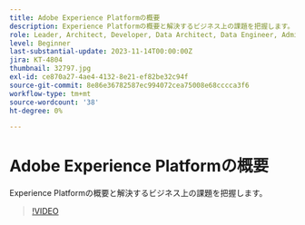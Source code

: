 ```yaml
---
title: Adobe Experience Platformの概要
description: Experience Platformの概要と解決するビジネス上の課題を把握します。
role: Leader, Architect, Developer, Data Architect, Data Engineer, Admin, User
level: Beginner
last-substantial-update: 2023-11-14T00:00:00Z
jira: KT-4804
thumbnail: 32797.jpg
exl-id: ce870a27-4ae4-4132-8e21-ef82be32c94f
source-git-commit: 8e86e36782587ec994072cea75008e68cccca3f6
workflow-type: tm+mt
source-wordcount: '38'
ht-degree: 0%

---
```


# Adobe Experience Platformの概要

Experience Platformの概要と解決するビジネス上の課題を把握します。

>[!VIDEO](https://video.tv.adobe.com/v/32797?learn=on)



